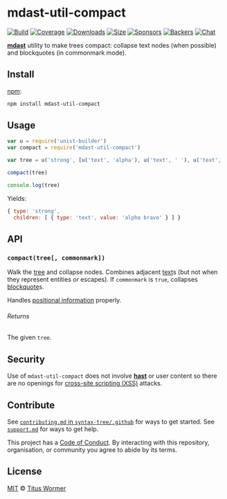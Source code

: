 # mdast-util-compact

[![Build][build-badge]][build]
[![Coverage][coverage-badge]][coverage]
[![Downloads][downloads-badge]][downloads]
[![Size][size-badge]][size]
[![Sponsors][sponsors-badge]][collective]
[![Backers][backers-badge]][collective]
[![Chat][chat-badge]][chat]

[**mdast**][mdast] utility to make trees compact: collapse text nodes (when
possible) and blockquotes (in commonmark mode).

## Install

[npm][]:

```sh
npm install mdast-util-compact
```

## Usage

```js
var u = require('unist-builder')
var compact = require('mdast-util-compact')

var tree = u('strong', [u('text', 'alpha'), u('text', ' '), u('text', 'bravo')])

compact(tree)

console.log(tree)
```

Yields:

```js
{ type: 'strong',
  children: [ { type: 'text', value: 'alpha bravo' } ] }
```

## API

### `compact(tree[, commonmark])`

Walk the [tree][] and collapse nodes.
Combines adjacent [text][]s (but not when they represent entities or escapes).
If `commonmark` is `true`, collapses [blockquote][]s.

Handles [positional information][position-information] properly.

###### Returns

The given `tree`.

## Security

Use of `mdast-util-compact` does not involve [**hast**][hast] or user content
so there are no openings for [cross-site scripting (XSS)][xss] attacks.

## Contribute

See [`contributing.md` in `syntax-tree/.github`][contributing] for ways to get
started.
See [`support.md`][support] for ways to get help.

This project has a [Code of Conduct][coc].
By interacting with this repository, organisation, or community you agree to
abide by its terms.

## License

[MIT][license] © [Titus Wormer][author]

<!-- Definitions -->

[build-badge]: https://img.shields.io/travis/syntax-tree/mdast-util-compact.svg
[build]: https://travis-ci.org/syntax-tree/mdast-util-compact
[coverage-badge]: https://img.shields.io/codecov/c/github/syntax-tree/mdast-util-compact.svg
[coverage]: https://codecov.io/github/syntax-tree/mdast-util-compact
[downloads-badge]: https://img.shields.io/npm/dm/mdast-util-compact.svg
[downloads]: https://www.npmjs.com/package/mdast-util-compact
[size-badge]: https://img.shields.io/bundlephobia/minzip/mdast-util-compact.svg
[size]: https://bundlephobia.com/result?p=mdast-util-compact
[sponsors-badge]: https://opencollective.com/unified/sponsors/badge.svg
[backers-badge]: https://opencollective.com/unified/backers/badge.svg
[collective]: https://opencollective.com/unified
[chat-badge]: https://img.shields.io/badge/join%20the%20community-on%20spectrum-7b16ff.svg
[chat]: https://spectrum.chat/unified/syntax-tree
[npm]: https://docs.npmjs.com/cli/install
[license]: license
[author]: https://wooorm.com
[contributing]: https://github.com/syntax-tree/.github/blob/master/contributing.md
[support]: https://github.com/syntax-tree/.github/blob/master/support.md
[coc]: https://github.com/syntax-tree/.github/blob/master/code-of-conduct.md
[mdast]: https://github.com/syntax-tree/mdast
[tree]: https://github.com/syntax-tree/unist#tree
[position-information]: https://github.com/syntax-tree/unist#positional-information
[text]: https://github.com/syntax-tree/mdast#text
[blockquote]: https://github.com/syntax-tree/mdast#blockquote
[xss]: https://en.wikipedia.org/wiki/Cross-site_scripting
[hast]: https://github.com/syntax-tree/hast
